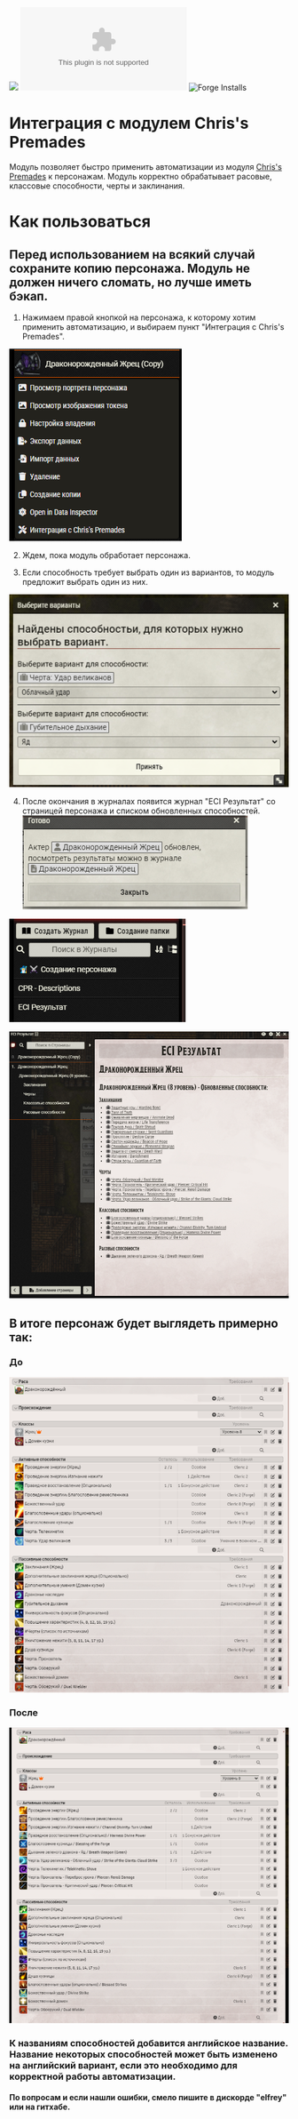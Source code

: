 ![](https://img.shields.io/badge/Foundry-v11-informational)
![Latest Release Download Count](https://img.shields.io/github/downloads/elfrey/elfrey-chris-integration/latest/module.zip)
![Forge Installs](https://img.shields.io/badge/dynamic/json?label=Forge%20Installs&query=package.installs&suffix=%25&url=https%3A%2F%2Fforge-vtt.com%2Fapi%2Fbazaar%2Fpackage%2F<elfrey-chris-integration>&colorB=4aa94a)

# Интеграция с модулем Chris's Premades
Модуль позволяет быстро применить автоматизации из модуля [Chris's Premades](https://github.com/chrisk123999/chris-premades) к персонажам.
Модуль корректно обрабатывает расовые, классовые способности, черты и заклинания.

# Как пользоваться
## Перед использованием на всякий случай сохраните копию персонажа. Модуль не должен ничего сломать, но лучше иметь бэкап.

1. Нажимаем правой кнопкой на персонажа, к которому хотим применить автоматизацию, и выбираем пункт "Интеграция с Chris's Premades".

![Меню персонажа](img_1.png)

2. Ждем, пока модуль обработает персонажа.

3. Если способность требует выбрать один из вариантов, то модуль предложит выбрать один из них.

![Выбор варианта](img_2.png)

4. После окончания в журналах появится журнал "ECI Результат" со страницей персонажа и списком обновленных способностей.
   ![Сообщение об окончании](img_3.png)

![Журнал](img_4.png)

![Список обновлений](img_5.png)

## В итоге персонаж будет выглядеть примерно так:
### До
![Персонаж до](img.png)
### После
![Персонаж после](img_6.png)

### К названиям способностей добавится английское название. Название некоторых способностей может быть изменено на английский вариант, если это необходимо для корректной работы автоматизации.

#### По вопросам и если нашли ошибки, смело пишите в дискорде "elfrey" или на гитхабе.
